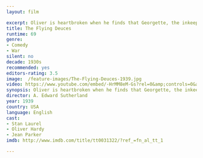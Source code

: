 ```yaml
---
layout: film

excerpt: Oliver is heartbroken when he finds that Georgette, the inkeeper's daughter he's fallen in love with, is already married to dashing Foreign Legion officer Francois. To forget her, he joins the Legion, taking Stanley with him. Their bumbling eventually gets them charged with desertion and sentenced to a firing squad. They manage to escape in a stolen airplane, but crash after a wild ride.
title: The Flying Deuces
runtime: 69
genre: 
- Comedy
- War 
silent: no
decade: 1930s
recommended: yes
editors-rating: 3.5
image:  /feature-images/The-Flying-Deuces-1939.jpg
video: https://www.youtube.com/embed/-HrMM8eM-Gs?rel=0&amp;controls=0&amp;showinfo=0
synopsis: Oliver is heartbroken when he finds that Georgette, the inkeeper's daughter he's fallen in love with, is already married to dashing Foreign Legion officer Francois. To forget her, he joins the Legion, taking Stanley with him. Their bumbling eventually gets them charged with desertion and sentenced to a firing squad. They manage to escape in a stolen airplane, but crash after a wild ride.
director: A. Edward Sutherland
year: 1939
country: USA
language: English
cast:
- Stan Laurel
- Oliver Hardy
- Jean Parker
imdb: http://www.imdb.com/title/tt0031322/?ref_=fn_al_tt_1

--- 
```

